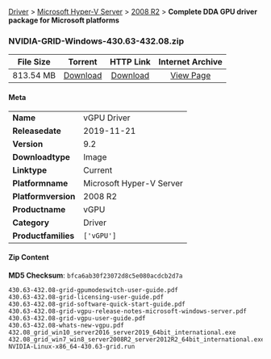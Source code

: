 
[Driver](/README.md)  >  [Microsoft Hyper-V Server](/index/Driver/Microsoft_Hyper-V_Server.md)  >  [2008 R2](/index/Driver/Microsoft_Hyper-V_Server/2008_R2.md)  >  **Complete DDA GPU driver package for Microsoft platforms**


### NVIDIA-GRID-Windows-430.63-432.08.zip

| **File Size** | **Torrent**  | **HTTP Link** | **Internet Archive** |
|:-------------:|:------------:|:-------------:|:--------------------:|
| 813.54 MB |  [Download](https://archive.org/download/nvgpu_NVIDIA-GRID-Windows-430.63-432.08.zip/nvgpu_NVIDIA-GRID-Windows-430.63-432.08.zip_archive.torrent)       | [Download](https://archive.org/compress/nvgpu_NVIDIA-GRID-Windows-430.63-432.08.zip) | [View Page](https://archive.org/details/nvgpu_NVIDIA-GRID-Windows-430.63-432.08.zip)       |

#### Meta

<table>
<tr><td><strong>Name</strong></td><td>vGPU Driver</td></tr>
<tr><td><strong>Releasedate</strong></td><td>2019-11-21</td></tr>
<tr><td><strong>Version</strong></td><td>9.2</td></tr>
<tr><td><strong>Downloadtype</strong></td><td>Image</td></tr>
<tr><td><strong>Linktype</strong></td><td>Current</td></tr>
<tr><td><strong>Platformname</strong></td><td>Microsoft Hyper-V Server</td></tr>
<tr><td><strong>Platformversion</strong></td><td>2008 R2</td></tr>
<tr><td><strong>Productname</strong></td><td>vGPU</td></tr>
<tr><td><strong>Category</strong></td><td>Driver</td></tr>
<tr><td><strong>Productfamilies</strong></td><td><code>['vGPU']</code></td></tr>
</table>

#### Zip Content

**MD5 Checksum**: `bfca6ab30f23072d8c5e080acdcb2d7a`

```text
430.63-432.08-grid-gpumodeswitch-user-guide.pdf
430.63-432.08-grid-licensing-user-guide.pdf
430.63-432.08-grid-software-quick-start-guide.pdf
430.63-432.08-grid-vgpu-release-notes-microsoft-windows-server.pdf
430.63-432.08-grid-vgpu-user-guide.pdf
430.63-432.08-whats-new-vgpu.pdf
432.08_grid_win10_server2016_server2019_64bit_international.exe
432.08_grid_win7_win8_server2008R2_server2012R2_64bit_international.exe
NVIDIA-Linux-x86_64-430.63-grid.run
```